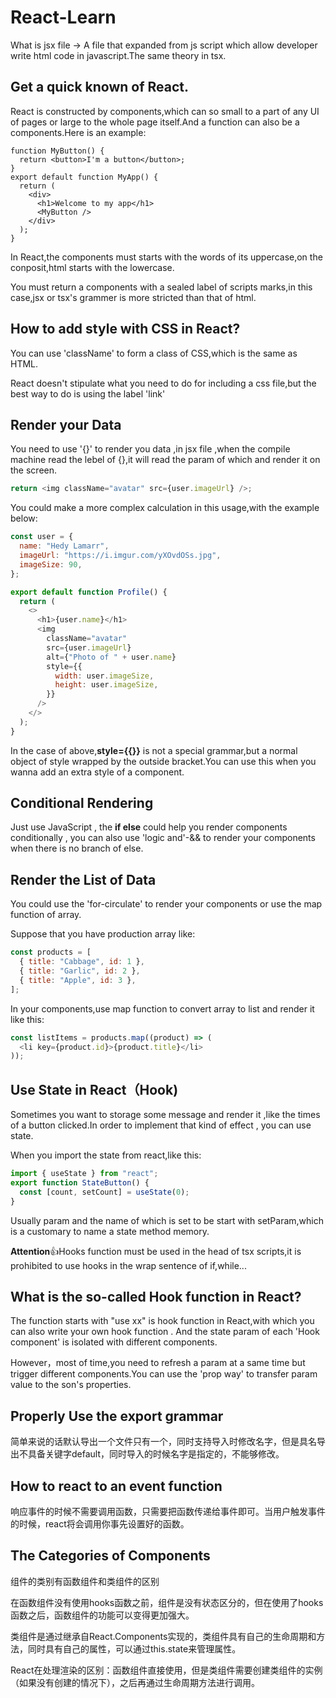 # React-Learn

What is jsx file -> A file that expanded from js script which allow developer write html code in javascript.The same theory in tsx.

## Get a quick known of React.

React is constructed by components,which can so small to a part of any UI of pages or large to the whole page itself.And a function can also be a components.Here is an example:

```tsx
function MyButton() {
  return <button>I'm a button</button>;
}
export default function MyApp() {
  return (
    <div>
      <h1>Welcome to my app</h1>
      <MyButton />
    </div>
  );
}
```

In React,the components must starts with the words of its uppercase,on the conposit,html starts with the lowercase.

You must return a components with a sealed label of scripts marks,in this case,jsx or tsx's grammer is more stricted than that of html.

## How to add style with CSS in React?

You can use 'className' to form a class of CSS,which is the same as HTML.

React doesn't stipulate what you need to do for including a css file,but the best way to do is using the label 'link'

## Render your Data

You need to use '{}' to render you data ,in jsx file ,when the compile machine read the lebel of {},it will read the param of which and render it on the screen.

```js
return <img className="avatar" src={user.imageUrl} />;
```

You could make a more complex calculation in this usage,with the example below:

```js
const user = {
  name: "Hedy Lamarr",
  imageUrl: "https://i.imgur.com/yXOvdOSs.jpg",
  imageSize: 90,
};

export default function Profile() {
  return (
    <>
      <h1>{user.name}</h1>
      <img
        className="avatar"
        src={user.imageUrl}
        alt={"Photo of " + user.name}
        style={{
          width: user.imageSize,
          height: user.imageSize,
        }}
      />
    </>
  );
}
```

In the case of above,**style={{}}** is not a special grammar,but a normal object of style wrapped by the outside bracket.You can use this when you wanna add an extra style of a component.

## Conditional Rendering

Just use JavaScript , the **if else** could help you render components conditionally , you can also use 'logic and'-&& to render your components when there is no branch of else.

## Render the List of Data

You could use the 'for-circulate' to render your components or use the map function of array.

Suppose that you have production array like:

```js
const products = [
  { title: "Cabbage", id: 1 },
  { title: "Garlic", id: 2 },
  { title: "Apple", id: 3 },
];
```

In your components,use map function to convert array to list and render it like this:

```js
const listItems = products.map((product) => (
  <li key={product.id}>{product.title}</li>
));
```

## Use State in React（Hook)

Sometimes you want to storage some message and render it ,like the times of a button clicked.In order to implement that kind of effect , you can use state.

When you import the state from react,like this:

```js
import { useState } from "react";
export function StateButton() {
  const [count, setCount] = useState(0);
}
```

Usually param and the name of which is set to be start with setParam,which is a customary to name a state method memory.

**Attention**👍Hooks function must be used in the head of tsx scripts,it is prohibited to use hooks in the wrap sentence of if,while...

## What is the so-called Hook function in React?

The function starts with "use xx" is hook function in React,with which you can also write your own hook function . And the state param of each 'Hook component' is isolated with different components.

However，most of time,you need to refresh a param at a same time but trigger different components.You can use the 'prop way' to transfer param value to the son's properties.

## Properly Use the export grammar

简单来说的话默认导出一个文件只有一个，同时支持导入时修改名字，但是具名导出不具备关键字default，同时导入的时候名字是指定的，不能够修改。

## How to react to an event function

响应事件的时候不需要调用函数，只需要把函数传递给事件即可。当用户触发事件的时候，react将会调用你事先设置好的函数。

## The Categories of Components

组件的类别有函数组件和类组件的区别

在函数组件没有使用hooks函数之前，组件是没有状态区分的，但在使用了hooks函数之后，函数组件的功能可以变得更加强大。

类组件是通过继承自React.Components实现的，类组件具有自己的生命周期和方法，同时具有自己的属性，可以通过this.state来管理属性。

React在处理渲染的区别：函数组件直接使用，但是类组件需要创建类组件的实例（如果没有创建的情况下），之后再通过生命周期方法进行调用。
